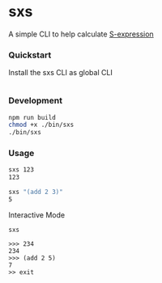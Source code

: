 # sxs

A simple CLI to help calculate [S-expression](https://en.wikipedia.org/wiki/S-expression)

### Quickstart

Install the sxs CLI as global CLI

```
```


### Development

```sh
npm run build
chmod +x ./bin/sxs
./bin/sxs
```

### Usage

```sh
sxs 123
123

sxs "(add 2 3)"
5
```

Interactive Mode
```
sxs

>>> 234
234
>>> (add 2 5)
7
>> exit
```